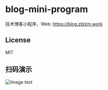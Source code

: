 # blog-mini-program

技术博客小程序，Web: https://blog.zblzm.work

## License

MIT

## 扫码演示

![Image text](https://cloud-image.blog.zblzm.work/cover/2019/06/06/9kt5I3eAPcIxpLZcvqOaghtzZnaZjVEhfgic4qJ1.jpg)